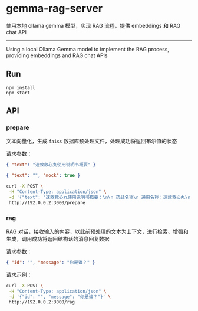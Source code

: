 # gemma-rag-server

使用本地 ollama gemma 模型，实现 RAG 流程，提供 embeddings 和 RAG chat API

---

Using a local Ollama Gemma model to implement the RAG process, providing embeddings and RAG chat APIs

## Run

```
npm install
npm start
```

## API

### prepare

文本向量化，生成 `faiss` 数据库预处理文件，处理成功将返回布尔值的状态

请求参数：

```json
{ "text": "速效救心丸使用说明书概要" }

{ "text": "", "mock": true }
```

```sh
curl -X POST \
 -H "Content-Type: application/json" \
 -d '{"text": "速效救心丸使用说明书概要：\n\n 药品名称\n 通用名称：速效救心丸\n 汉语拼音：Suxiao Jiuxin Wan\n\n 成分\n 主要成分包括川芎和冰片。\n\n 性状\n 本品通常为棕黄色的滴丸，气味清凉，味道微苦。\n\n 功能主治\n 行气活血，祛瘀止痛，增加冠脉血流量，适用于气滞血瘀型冠心病，心绞痛的治疗。\n\n 用法用量\n\n 日常预防与治疗：含服，一次 4-6 粒，一日 3 次。\n 急性发作时：一次 10-15 粒，舌下含服。\n 不良反应\n 具体不良反应尚不完全明确，但应警惕可能的个体差异反应，如出现不适应立即停药并咨询医生。\n\n 禁忌\n\n 孕妇禁用。\n 对本品过敏者禁用。\n 寒凝血瘀、阴虚血瘀、胸痹心痛等患者不宜单独使用。\n 注意事项\n\n 过敏体质者慎用。\n 药品性状发生改变时禁止使用。\n 忌食辛辣刺激性食物。\n 请放置在儿童接触不到的地方。\n 如正在使用其他药品，使用本品前需咨询医师或药师，以避免药物相互作用。\n 伴有中重度心力衰竭的心肌缺血患者慎用。\n 如果心绞痛持续发作，应及时加用硝酸酯类药物。\n 贮藏方法\n 密封，置于阴凉干燥处保存。\n\n 生产企业\n 天津中新药业集团股份有限公司第六中药厂。\n\n 批准文号\n 国药准字 Z12020025。\n\n 有效期\n 通常为 36 个月，具体以包装上标注的有效期为准。\n\n 特别提示\n\n 使用任何药物前，最好在医生指导下进行，确保安全性和适用性。\n 若有用药过量或其他紧急情况，请立即寻求医疗帮助。\n 请记住，上述信息为一般性指导，实际使用时应遵循药品包装内详细的说明书或遵医嘱。"}' \
 http://192.0.0.2:3000/prepare
```

### rag

RAG 对话，接收输入的内容，以此前预处理的文本为上下文，进行检索、增强和生成，调用成功将返回结构话的消息回复数据

请求参数：

```json
{ "id": "", "message": "你是谁？" }
```

请求示例：

```sh
curl -X POST \
 -H "Content-Type: application/json" \
 -d '{"id": "", "message": "你是谁？"}' \
 http://192.0.0.2:3000/rag
```
